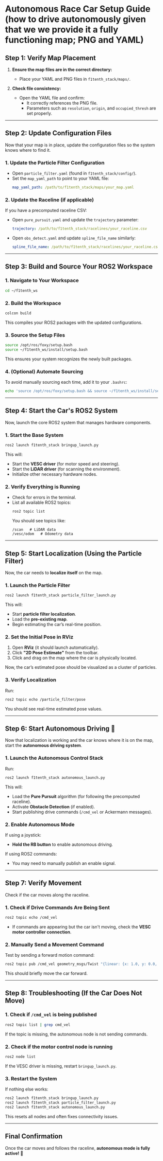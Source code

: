 # **Autonomous Race Car Setup Guide (how to drive autonomously given that we we provide it a fully functioning map; PNG and YAML)**

## **Step 1: Verify Map Placement**
1. **Ensure the map files are in the correct directory:**  
   - Place your YAML and PNG files in `f1tenth_stack/maps/`.

2. **Check file consistency:**  
   - Open the YAML file and confirm:
     - It correctly references the PNG file.
     - Parameters such as `resolution`, `origin`, and `occupied_thresh` are set properly.

---

## **Step 2: Update Configuration Files**
Now that your map is in place, update the configuration files so the system knows where to find it.

### **1. Update the Particle Filter Configuration**
- Open `particle_filter.yaml` (found in `f1tenth_stack/config/`).
- Set the `map_yaml_path` to point to your YAML file:
  ```yaml
  map_yaml_path: /path/to/f1tenth_stack/maps/your_map.yaml
  ```

### **2. Update the Raceline (if applicable)**
If you have a precomputed raceline CSV:
- Open `pure_pursuit.yaml` and update the `trajectory` parameter:
  ```yaml
  trajectory: /path/to/f1tenth_stack/racelines/your_raceline.csv
  ```
- Open `obs_detect.yaml` and update `spline_file_name` similarly:
  ```yaml
  spline_file_name: /path/to/f1tenth_stack/racelines/your_raceline.csv
  ```

---

## **Step 3: Build and Source Your ROS2 Workspace**
### **1. Navigate to Your Workspace**
```bash
cd ~/f1tenth_ws
```

### **2. Build the Workspace**
```bash
colcon build
```
This compiles your ROS2 packages with the updated configurations.

### **3. Source the Setup Files**
```bash
source /opt/ros/foxy/setup.bash
source ~/f1tenth_ws/install/setup.bash
```
This ensures your system recognizes the newly built packages.

### **4. (Optional) Automate Sourcing**
To avoid manually sourcing each time, add it to your `.bashrc`:
```bash
echo 'source /opt/ros/foxy/setup.bash && source ~/f1tenth_ws/install/setup.bash' >> ~/.bashrc
```

---

## **Step 4: Start the Car's ROS2 System**
Now, launch the core ROS2 system that manages hardware components.

### **1. Start the Base System**
```bash
ros2 launch f1tenth_stack bringup_launch.py
```
This will:
- Start the **VESC driver** (for motor speed and steering).
- Start the **LiDAR driver** (for scanning the environment).
- Initialize other necessary hardware nodes.

### **2. Verify Everything is Running**
- Check for errors in the terminal.
- List all available ROS2 topics:
  ```bash
  ros2 topic list
  ```
  You should see topics like:
  ```
  /scan   # LiDAR data
  /vesc/odom   # Odometry data
  ```

---

## **Step 5: Start Localization (Using the Particle Filter)**
Now, the car needs to **localize itself** on the map.

### **1. Launch the Particle Filter**
```bash
ros2 launch f1tenth_stack particle_filter_launch.py
```
This will:
- Start **particle filter localization**.
- Load the **pre-existing map**.
- Begin estimating the car’s real-time position.

### **2. Set the Initial Pose in RViz**
1. Open **RViz** (it should launch automatically).
2. Click **"2D Pose Estimate"** from the toolbar.
3. Click and drag on the map where the car is physically located.

Now, the car’s estimated pose should be visualized as a cluster of particles.

### **3. Verify Localization**
Run:
```bash
ros2 topic echo /particle_filter/pose
```
You should see real-time estimated pose values.

---

## **Step 6: Start Autonomous Driving 🚗**
Now that localization is working and the car knows where it is on the map, start the **autonomous driving system**.

### **1. Launch the Autonomous Control Stack**
Run:
```bash
ros2 launch f1tenth_stack autonomous_launch.py
```
This will:
- Load the **Pure Pursuit** algorithm (for following the precomputed raceline).
- Activate **Obstacle Detection** (if enabled).
- Start publishing drive commands (`/cmd_vel` or Ackermann messages).

### **2. Enable Autonomous Mode**
If using a joystick:
- **Hold the RB button** to enable autonomous driving.

If using ROS2 commands:
- You may need to manually publish an enable signal.

---

## **Step 7: Verify Movement**
Check if the car moves along the raceline.

### **1. Check if Drive Commands Are Being Sent**
```bash
ros2 topic echo /cmd_vel
```
- If commands are appearing but the car isn't moving, check the **VESC motor controller connection**.

### **2. Manually Send a Movement Command**
Test by sending a forward motion command:
```bash
ros2 topic pub /cmd_vel geometry_msgs/Twist "{linear: {x: 1.0, y: 0.0, z: 0.0}, angular: {x: 0.0, y: 0.0, z: 0.0}}"
```
This should briefly move the car forward.

---

## **Step 8: Troubleshooting (If the Car Does Not Move)**
### **1. Check if `/cmd_vel` is being published**
```bash
ros2 topic list | grep cmd_vel
```
If the topic is missing, the autonomous node is not sending commands.

### **2. Check if the motor control node is running**
```bash
ros2 node list
```
If the VESC driver is missing, restart `bringup_launch.py`.

### **3. Restart the System**
If nothing else works:
```bash
ros2 launch f1tenth_stack bringup_launch.py
ros2 launch f1tenth_stack particle_filter_launch.py
ros2 launch f1tenth_stack autonomous_launch.py
```
This resets all nodes and often fixes connectivity issues.

---

## **Final Confirmation**
Once the car moves and follows the raceline, **autonomous mode is fully active!** 🎉
